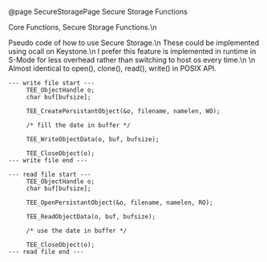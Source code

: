 @page SecureStoragePage Secure Storage Functions

Core Functions, Secure Storage Functions.\n

Pseudo code of how to use Secure Storage.\n
These could be implemented using ocall on Keystone.\n
I prefer this feature is implemented in runtime in S-Mode for less overhead rather than switching to host os every time.\n
\n
Almost identical to open(), clone(), read(), write() in POSIX API.

```
--- write file start ---
     TEE_ObjectHandle o;
     char buf[bufsize];

     TEE_CreatePersistantObject(&o, filename, namelen, WO);

     /* fill the date in buffer */

     TEE_WriteObjectData(o, buf, bufsize);

     TEE_CloseObject(o);
--- write file end ---
```
```
--- read file start ---
     TEE_ObjectHandle o;
     char buf[bufsize];

     TEE_OpenPersistantObject(&o, filename, namelen, RO);

     TEE_ReadObjectData(o, buf, bufsize);

     /* use the date in buffer */

     TEE_CloseObject(o);
--- read file end ---
```
